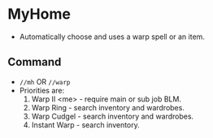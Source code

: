 # MyHome
- Automatically choose and uses a warp spell or an item.

## Command
- `//mh` OR `//warp`
- Priorities are:
    1. Warp II <me\> - require main or sub job BLM.
    2. Warp Ring - search inventory and wardrobes.
    3. Warp Cudgel - search inventory and wardrobes.
    4. Instant Warp - search inventory.
